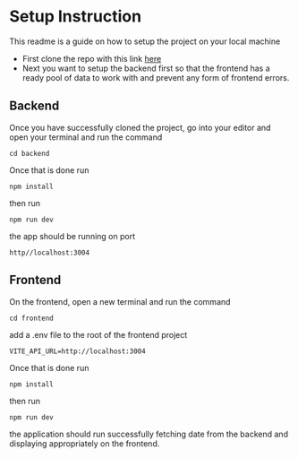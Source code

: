 # Setup Instruction

This readme is a guide on how to setup the project on your local machine

- First clone the repo with this
  link [here](http://https://github.com/dejongbaba/web-developer-assignment-Public "here")
- Next you want to setup the backend first so that the frontend has a ready pool of data to work with and prevent any
  form of frontend errors.

## Backend

Once you have successfully cloned the project, go into your editor and open your terminal and run the command

```shell
cd backend
```

Once that is done run

```shell
npm install
```

then run

```shell
npm run dev
```

the app should be running on port

```shell
http//localhost:3004
```

## Frontend

On the frontend, open a new terminal and run the command

```shell
cd frontend
```

add a .env file to the root of the frontend project

```shell
VITE_API_URL=http://localhost:3004
```

Once that is done run

```shell
npm install
```

then run

```shell
npm run dev
```

the application should run successfully fetching date from the backend and displaying appropriately on the frontend.

